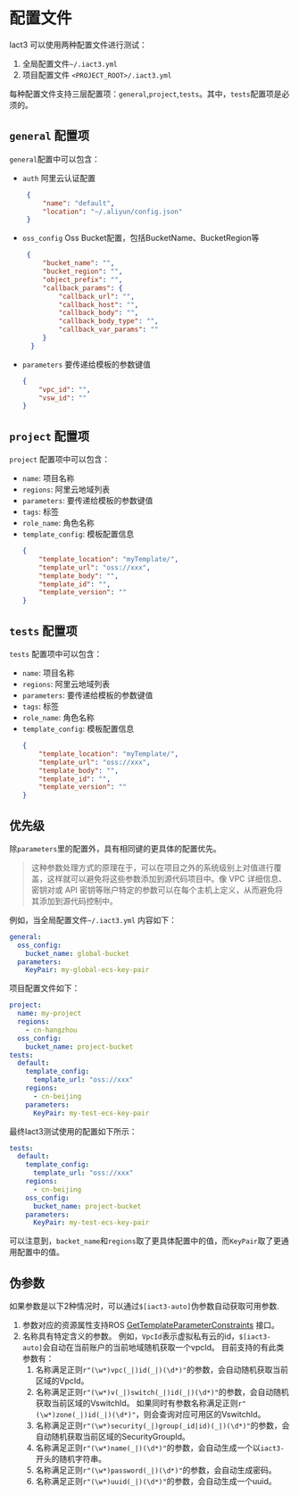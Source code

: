 # 配置文件

Iact3 可以使用两种配置文件进行测试：
1. 全局配置文件`~/.iact3.yml`
2. 项目配置文件 `<PROJECT_ROOT>/.iact3.yml`

每种配置文件支持三层配置项：`general`,`project`,`tests`。其中，`tests`配置项是必须的。

## `general` 配置项
`general`配置中可以包含：
- `auth` 阿里云认证配置
   ```json
    {
        "name": "default", 
        "location": "~/.aliyun/config.json"
    }
    ```

-  `oss_config` Oss Bucket配置，包括BucketName、BucketRegion等
   ```json
    {
        "bucket_name": "",
        "bucket_region": "",
        "object_prefix": "",
        "callback_params": {
            "callback_url": "",
            "callback_host": "",
            "callback_body": "",
            "callback_body_type": "",
            "callback_var_params": ""
        }
     }
     ```
-  `parameters` 要传递给模板的参数键值
    ```json
    {
        "vpc_id": "",
        "vsw_id": ""
    }
   ```
## `project` 配置项
`project` 配置项中可以包含：
- `name`: 项目名称
- `regions`: 阿里云地域列表
- `parameters`: 要传递给模板的参数键值
- `tags`: 标签
- `role_name`: 角色名称
- `template_config`: 模板配置信息
    ```json
    {
        "template_location": "myTemplate/",
        "template_url": "oss://xxx",
        "template_body": "",
        "template_id": "",
        "template_version": ""
    }
    ```

## `tests` 配置项
`tests` 配置项中可以包含：
- `name`: 项目名称
- `regions`: 阿里云地域列表
- `parameters`: 要传递给模板的参数键值
- `tags`: 标签
- `role_name`: 角色名称
- `template_config`: 模板配置信息
    ```json
    {
        "template_location": "myTemplate/",
        "template_url": "oss://xxx",
        "template_body": "",
        "template_id": "",
        "template_version": ""
    }
    ```

## 优先级
除`parameters`里的配置外，具有相同键的更具体的配置优先。
> 这种参数处理方式的原理在于，可以在项目之外的系统级别上对值进行覆盖，这样就可以避免将这些参数添加到源代码项目中。像 VPC 详细信息、密钥对或 API 密钥等账户特定的参数可以在每个主机上定义，从而避免将其添加到源代码控制中。

例如，当全局配置文件`~/.iact3.yml` 内容如下：
```yaml
general:
  oss_config: 
    bucket_name: global-bucket
  parameters:
    KeyPair: my-global-ecs-key-pair
```
项目配置文件如下：
```yaml
project:
  name: my-project
  regions:
    - cn-hangzhou
  oss_config:
    bucket_name: project-bucket
tests:
  default:
    template_config:
      template_url: "oss://xxx"
    regions:
      - cn-beijing
    parameters:
      KeyPair: my-test-ecs-key-pair
```
最终Iact3测试使用的配置如下所示：
```yaml
tests:
  default:
    template_config:
      template_url: "oss://xxx"
    regions:
      - cn-beijing
    oss_config:
      bucket_name: project-bucket
    parameters:
      KeyPair: my-test-ecs-key-pair
```
可以注意到，`backet_name`和`regions`取了更具体配置中的值，而`KeyPair`取了更通用配置中的值。

## 伪参数
如果参数是以下2种情况时，可以通过`$[iact3-auto]`伪参数自动获取可用参数.
1. 参数对应的资源属性支持ROS [GetTemplateParameterConstraints](https://www.alibabacloud.com/help/en/resource-orchestration-service/latest/api-ros-2019-09-10-gettemplateparameterconstraints) 接口。
2. 名称具有特定含义的参数。 例如，`VpcId`表示虚拟私有云的id，`$[iact3-auto]`会自动在当前账户的当前地域随机获取一个vpcId。 目前支持的有此类参数有：
   1. 名称满足正则`r"(\w*)vpc(_|)id(_|)(\d*)"`的参数，会自动随机获取当前区域的VpcId。
   2. 名称满足正则`r"(\w*)v(_|)switch(_|)id(_|)(\d*)"`的参数，会自动随机获取当前区域的VswitchId。 如果同时有参数名称满足正则`r"(\w*)zone(_|)id(_|)(\d*)"`，则会查询对应可用区的VswitchId。
   3. 名称满足正则`r"(\w*)security(_|)group(_id|id)(_|)(\d*)"`的参数，会自动随机获取当前区域的SecurityGroupId。
   4. 名称满足正则`r"(\w*)name(_|)(\d*)"`的参数，会自动生成一个以`iact3-`开头的随机字符串。
   5. 名称满足正则`r"(\w*)password(_|)(\d*)"`的参数，会自动生成密码。
   6. 名称满足正则`r"(\w*)uuid(_|)(\d*)"`的参数，会自动生成一个uuid。